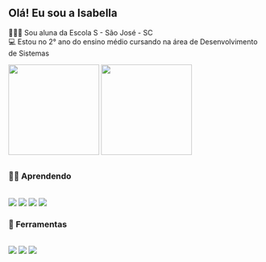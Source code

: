 ## Olá! Eu sou a Isabella
🙋🏻‍♀️ Sou aluna da Escola S - São José - SC <br>
💻 Estou no 2° ano do ensino médio cursando na área de Desenvolvimento de Sistemas

<div>
<img height="180em" src="https://github-readme-stats.vercel.app/api?username=oliveiraisa&show_icons=true&theme=github_dark&include_all_commits=true&count_private=true"/>
  <img height="180em" src="https://github-readme-stats.vercel.app/api/top-langs/?username=oliveiraisa&layout=compact&langs_count=16&theme=github_dark"/>
</div>

## 

### 🐱‍💻 Aprendendo
<div style="display: inline_block"><br>
<img src="https://img.shields.io/badge/HTML5-E34F26.svg?style=for-the-badge&logo=HTML5&logoColor=white" />
<img src="https://img.shields.io/badge/CSS3-1572B6.svg?style=for-the-badge&logo=CSS3&logoColor=white" />
<img src="https://img.shields.io/badge/JavaScript-F7DF1E.svg?style=for-the-badge&logo=JavaScript&logoColor=black" />
<img src="https://img.shields.io/badge/Visual%20Studio%20Code-007ACC.svg?style=for-the-badge&logo=Visual-Studio-Code&logoColor=white" />
  
### 🔧 Ferramentas
<div style="display: inline_block"><br>
<img src="https://img.shields.io/badge/Canva-00C4CC.svg?style=for-the-badge&logo=Canva&logoColor=white" />
<img src="https://img.shields.io/badge/Figma-F24E1E.svg?style=for-the-badge&logo=Figma&logoColor=white" />
<img src="https://img.shields.io/badge/SQLite-003B57.svg?style=for-the-badge&logo=SQLite&logoColor=white" />

